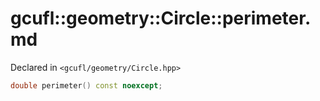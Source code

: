 # gcufl::geometry::Circle::perimeter.md
Declared in `<gcufl/geometry/Circle.hpp>`
```cpp
double perimeter() const noexcept;
```
